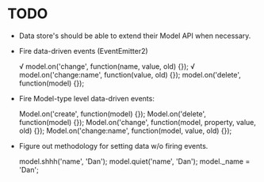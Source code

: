 TODO
====

* Data store's should be able to extend their Model API when necessary.
* Fire data-driven events (EventEmitter2)

  √ model.on('change', function(name, value, old) {});
  √ model.on('change:name', function(value, old) {});
  model.on('delete', function(model) {});

* Fire Model-type level data-driven events:

  Model.on('create', function(model) {});
  Model.on('delete', function(model) {});
  Model.on('change', function(model, property, value, old) {});
  Model.on('change:name', function(model, value, old) {});

* Figure out methodology for setting data w/o firing events.

  model.shhh('name', 'Dan');
  model.quiet('name', 'Dan');
  model._name = 'Dan';


